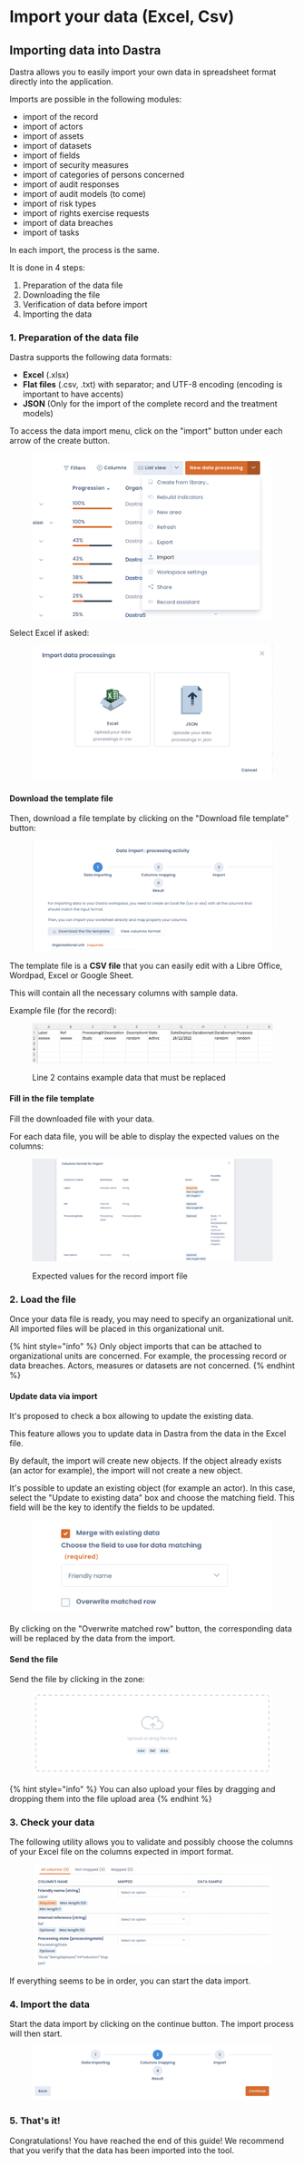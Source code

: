 # Import your data (Excel, Csv)

## Importing data into Dastra

Dastra allows you to easily import your own data in spreadsheet format directly into the application.

Imports are possible in the following modules:

* import of the record&#x20;
* import of actors&#x20;
* import of assets&#x20;
* import of datasets&#x20;
* import of fields&#x20;
* import of security measures&#x20;
* import of categories of persons concerned&#x20;
* import of audit responses&#x20;
* import of audit models (to come)&#x20;
* import of risk types&#x20;
* import of rights exercise requests&#x20;
* import of data breaches&#x20;
* import of tasks

In each import, the process is the same.

It is done in 4 steps:

1. Preparation of the data file&#x20;
2. Downloading the file
3. Verification of data before import
4. Importing the data

### 1. Preparation of the data file

Dastra supports the following data formats:&#x20;

* **Excel** (.xlsx)&#x20;
* **Flat files** (.csv, .txt) with separator; and UTF-8 encoding (encoding is important to have accents)&#x20;
* **JSON** (Only for the import of the complete record and the treatment models)&#x20;

To access the data import menu, click on the "import" button under each arrow of the create button.

<figure><img src="../../.gitbook/assets/Capture d’écran 2023-02-17 à 10.15.23.png" alt=""><figcaption></figcaption></figure>

Select Excel if asked:

<figure><img src="../../.gitbook/assets/Capture d’écran 2023-02-17 à 10.16.33.png" alt=""><figcaption></figcaption></figure>

#### Download the template file

Then, download a file template by clicking on the "Download file template" button:

<figure><img src="../../.gitbook/assets/Capture d’écran 2023-02-17 à 10.18.34.png" alt=""><figcaption></figcaption></figure>

The template file is a **CSV file** that you can easily edit with a Libre Office, Wordpad, Excel or Google Sheet.

This will contain all the necessary columns with sample data.&#x20;

Example file (for the record):

<figure><img src="../../.gitbook/assets/image (3).png" alt=""><figcaption><p>Line 2 contains example data that must be replaced</p></figcaption></figure>

#### Fill in the file template

Fill the downloaded file with your data.&#x20;

For each data file, you will be able to display the expected values on the columns:

<figure><img src="../../.gitbook/assets/Capture d’écran 2023-02-17 à 10.22.43.png" alt=""><figcaption><p>Expected values for the record import file</p></figcaption></figure>

### 2. Load the file

Once your data file is ready, you may need to specify an organizational unit. All imported files will be placed in this organizational unit.

{% hint style="info" %}
Only object imports that can be attached to organizational units are concerned. For example, the processing record or data breaches. Actors, measures or datasets are not concerned.
{% endhint %}

#### Update data via import

It's proposed to check a box allowing to update the existing data.&#x20;

This feature allows you to update data in Dastra from the data in the Excel file.&#x20;

By default, the import will create new objects. If the object already exists (an actor for example), the import will not create a new object.&#x20;

It's possible to update an existing object (for example an actor). In this case, select the "Update to existing data" box and choose the matching field. This field will be the key to identify the fields to be updated.

<figure><img src="../../.gitbook/assets/Capture d’écran 2023-02-17 à 10.38.49.png" alt=""><figcaption></figcaption></figure>

By clicking on the "Overwrite matched row" button, the corresponding data will be replaced by the data from the import.

#### Send the file

Send the file by clicking in the zone:

<figure><img src="../../.gitbook/assets/Capture d’écran 2023-02-17 à 10.40.56.png" alt=""><figcaption></figcaption></figure>

{% hint style="info" %}
You can also upload your files by dragging and dropping them into the file upload area
{% endhint %}

### 3. Check your data

The following utility allows you to validate and possibly choose the columns of your Excel file on the columns expected in import format.

<figure><img src="../../.gitbook/assets/Capture d’écran 2023-02-17 à 10.43.16.png" alt=""><figcaption></figcaption></figure>

If everything seems to be in order, you can start the data import.

### 4. Import the data

Start the data import by clicking on the continue button. The import process will then start.

<figure><img src="../../.gitbook/assets/Capture d’écran 2023-02-17 à 10.45.22.png" alt=""><figcaption></figcaption></figure>

### 5. That's it!

Congratulations! You have reached the end of this guide! We recommend that you verify that the data has been imported into the tool.
